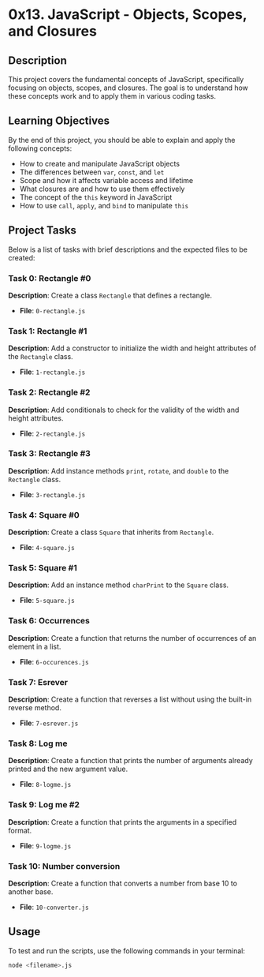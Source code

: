 # 0x13. JavaScript - Objects, Scopes, and Closures

## Description
This project covers the fundamental concepts of JavaScript, specifically focusing on objects, scopes, and closures. The goal is to understand how these concepts work and to apply them in various coding tasks.

## Learning Objectives
By the end of this project, you should be able to explain and apply the following concepts:

- How to create and manipulate JavaScript objects
- The differences between `var`, `const`, and `let`
- Scope and how it affects variable access and lifetime
- What closures are and how to use them effectively
- The concept of the `this` keyword in JavaScript
- How to use `call`, `apply`, and `bind` to manipulate `this`

## Project Tasks
Below is a list of tasks with brief descriptions and the expected files to be created:

### Task 0: Rectangle #0
**Description**: Create a class `Rectangle` that defines a rectangle.
- **File**: `0-rectangle.js`

### Task 1: Rectangle #1
**Description**: Add a constructor to initialize the width and height attributes of the `Rectangle` class.
- **File**: `1-rectangle.js`

### Task 2: Rectangle #2
**Description**: Add conditionals to check for the validity of the width and height attributes.
- **File**: `2-rectangle.js`

### Task 3: Rectangle #3
**Description**: Add instance methods `print`, `rotate`, and `double` to the `Rectangle` class.
- **File**: `3-rectangle.js`

### Task 4: Square #0
**Description**: Create a class `Square` that inherits from `Rectangle`.
- **File**: `4-square.js`

### Task 5: Square #1
**Description**: Add an instance method `charPrint` to the `Square` class.
- **File**: `5-square.js`

### Task 6: Occurrences
**Description**: Create a function that returns the number of occurrences of an element in a list.
- **File**: `6-occurences.js`

### Task 7: Esrever
**Description**: Create a function that reverses a list without using the built-in reverse method.
- **File**: `7-esrever.js`

### Task 8: Log me
**Description**: Create a function that prints the number of arguments already printed and the new argument value.
- **File**: `8-logme.js`

### Task 9: Log me #2
**Description**: Create a function that prints the arguments in a specified format.
- **File**: `9-logme.js`

### Task 10: Number conversion
**Description**: Create a function that converts a number from base 10 to another base.
- **File**: `10-converter.js`

## Usage
To test and run the scripts, use the following commands in your terminal:

```sh
node <filename>.js

